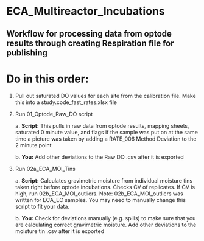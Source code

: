 # ECA_Multireactor_Incubations

## Workflow for processing data from optode results through creating Respiration file for publishing

# Do in this order:

1. Pull out saturated DO values for each site from the calibration file. Make this into a study.code_fast_rates.xlsx file

2. Run 01_Optode_Raw_DO script

   a. **Script:** This pulls in raw data from optode results, mapping sheets, saturated 0 minute value, and flags if the sample was put on at the same time a picture was taken by adding a RATE_006 Method Deviation to the 2 minute point

   b. **You:** Add other deviations to the Raw DO .csv after it is exported

4. Run 02a_ECA_MOI_Tins

   a. **Script:** Calculates gravimetric moisture from individual moisture tins taken right before optode incubations. Checks CV of replicates. If CV is high, run 02b_ECA_MOI_outliers.
       Note: 02b_ECA_MOI_outliers was written for ECA_EC samples. You may need to manually change this script to fit your data.
   
   b. **You:** Check for deviations manually (e.g. spills) to make sure that you are calculating correct gravimetric moisture. Add other deviations to the moisture tin .csv after it is exported 
